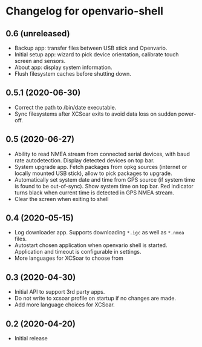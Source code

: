 Changelog for openvario-shell
=============================

0.6 (unreleased)
----------------

- Backup app: transfer files between USB stick and Openvario.
- Initial setup app: wizard to pick device orientation, calibrate touch screen and
  sensors.
- About app: display system information.
- Flush filesystem caches before shutting down.


0.5.1 (2020-06-30)
------------------

- Correct the path to /bin/date executable.
- Sync filesystems after XCSoar exits to avoid data loss on sudden power-off.


0.5 (2020-06-27)
----------------

- Ability to read NMEA stream from connected serial devices, with baud rate
  autodetection. Display detected devices on top bar.
- System upgrade app. Fetch packages from opkg sources (internet or locally
  mounted USB stick), allow to pick packages to upgrade.
- Automatically set system date and time from GPS source (if system time is
  found to be out-of-sync). Show system time on top bar. Red indicator turns
  black when current time is detected in GPS NMEA stream.
- Clear the screen when exiting to shell


0.4 (2020-05-15)
----------------

- Log downloader app. Supports downloading `*.igc` as well as `*.nmea` files.
- Autostart chosen application when openvario shell is started. Application and
  timeout is configurable in settings.
- More languages for XCSoar to choose from

0.3 (2020-04-30)
----------------

- Initial API to support 3rd party apps.
- Do not write to xcsoar profile on startup if no changes are made.
- Add more language choices for XCSoar.


0.2 (2020-04-20)
----------------

- Initial release

